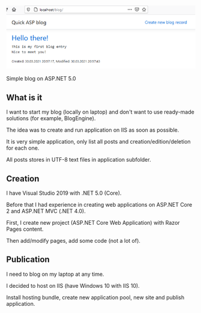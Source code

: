 ![Blog](site.png)

Simple blog on ASP.NET 5.0

## What is it
I want to start my blog (locally on laptop) and don't want to use ready-made solutions (for example, BlogEngine).

The idea was to create and run application on IIS as soon as possible.

It is very simple application, only list all posts and creation/edition/deletion for each one.

All posts stores in UTF-8 text files in application subfolder.


## Creation
I have Visual Studio 2019 with .NET 5.0 (Core).

Before that I had experience in creating web applications on ASP.NET Core 2 and ASP.NET MVC (.NET 4.0).

First, I create new project (ASP.NET Core Web Application) with Razor Pages content.

Then add/modify pages, add some code (not a lot of).

## Publication
I need to blog on my laptop at any time.

I decided to host on IIS (have Windows 10 with IIS 10).

Install hosting bundle, create new application pool, new site and publish application.

